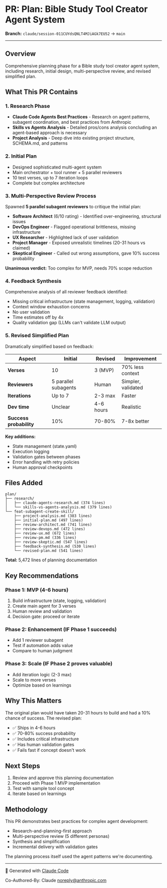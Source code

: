 # PR: Plan: Bible Study Tool Creator Agent System

**Branch:** `claude/session-011CUYdsQNLT4MJiAGk7EU52` → `main`

---

## Overview

Comprehensive planning phase for a Bible study tool creator agent system, including research, initial design, multi-perspective review, and revised simplified plan.

## What This PR Contains

### 1. Research Phase
- **Claude Code Agents Best Practices** - Research on agent patterns, subagent coordination, and best practices from Anthropic
- **Skills vs Agents Analysis** - Detailed pros/cons analysis concluding an agent-based approach is necessary
- **Project Analysis** - Deep dive into existing project structure, SCHEMA.md, and patterns

### 2. Initial Plan
- Designed sophisticated multi-agent system
- Main orchestrator + tool runner + 5 parallel reviewers
- 10 test verses, up to 7 iteration loops
- Complete but complex architecture

### 3. Multi-Perspective Review Process
Spawned **5 parallel subagent reviewers** to critique the initial plan:

- **Software Architect** (6/10 rating) - Identified over-engineering, structural issues
- **DevOps Engineer** - Flagged operational brittleness, missing infrastructure
- **UX Researcher** - Highlighted lack of user validation
- **Project Manager** - Exposed unrealistic timelines (20-31 hours vs claimed)
- **Skeptical Engineer** - Called out wrong assumptions, gave 10% success probability

**Unanimous verdict:** Too complex for MVP, needs 70% scope reduction

### 4. Feedback Synthesis
Comprehensive analysis of all reviewer feedback identified:
- Missing critical infrastructure (state management, logging, validation)
- Context window exhaustion concerns
- No user validation
- Time estimates off by 4x
- Quality validation gap (LLMs can't validate LLM output)

### 5. Revised Simplified Plan
Dramatically simplified based on feedback:

| Aspect | Initial | Revised | Improvement |
|--------|---------|---------|-------------|
| **Verses** | 10 | 3 (MVP) | 70% less context |
| **Reviewers** | 5 parallel subagents | Human | Simpler, validated |
| **Iterations** | Up to 7 | 2-3 max | Faster |
| **Dev time** | Unclear | 4-6 hours | Realistic |
| **Success probability** | 10% | 70-80% | 7-8x better |

**Key additions:**
- State management (state.yaml)
- Execution logging
- Validation gates between phases
- Error handling with retry policies
- Human approval checkpoints

## Files Added

```
plan/
├── research/
│   ├── claude-agents-research.md (374 lines)
│   └── skills-vs-agents-analysis.md (379 lines)
└── feat-subagent-create-skill/
    ├── project-analysis.md (383 lines)
    ├── initial-plan.md (497 lines)
    ├── review-architect.md (741 lines)
    ├── review-devops.md (472 lines)
    ├── review-ux.md (672 lines)
    ├── review-pm.md (336 lines)
    ├── review-skeptic.md (547 lines)
    ├── feedback-synthesis.md (530 lines)
    └── revised-plan.md (541 lines)
```

**Total:** 5,472 lines of planning documentation

## Key Recommendations

### Phase 1: MVP (4-6 hours)
1. Build infrastructure (state, logging, validation)
2. Create main agent for 3 verses
3. Human review and validation
4. Decision gate: proceed or iterate

### Phase 2: Enhancement (IF Phase 1 succeeds)
- Add 1 reviewer subagent
- Test if automation adds value
- Compare to human judgment

### Phase 3: Scale (IF Phase 2 proves valuable)
- Add iteration logic (2-3 max)
- Scale to more verses
- Optimize based on learnings

## Why This Matters

The original plan would have taken 20-31 hours to build and had a 10% chance of success. The revised plan:
- ✅ Ships in 4-6 hours
- ✅ 70-80% success probability
- ✅ Includes critical infrastructure
- ✅ Has human validation gates
- ✅ Fails fast if concept doesn't work

## Next Steps

1. Review and approve this planning documentation
2. Proceed with Phase 1 MVP implementation
3. Test with sample tool concept
4. Iterate based on learnings

## Methodology

This PR demonstrates best practices for complex agent development:
- Research-and-planning-first approach
- Multi-perspective review (5 different personas)
- Synthesis and simplification
- Incremental delivery with validation gates

The planning process itself used the agent patterns we're documenting.

---

🤖 Generated with [Claude Code](https://claude.com/claude-code)

Co-Authored-By: Claude <noreply@anthropic.com>
